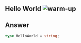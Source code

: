 ## Hello World <img src="https://img.shields.io/badge/-warm--up-teal" alt="warm-up"/>

## Answer

```ts
type HelloWorld = string;
```
